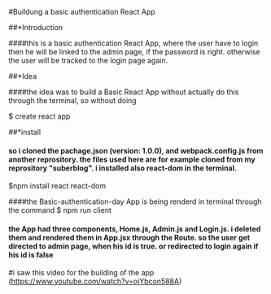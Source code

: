 #Buildung a basic authentication React App

##*Introduction


####this is a basic authentication React App, where the user have to login then he will be linked to the admin page, if the password is right. otherwise the user will be tracked to the login page again.

##*Idea

####the idea was to build a Basic React App without actually do this through the terminal, so without doing

$ create react app

##*install

#### so i cloned the pachage.json (version: 1.0.0), and webpack.config.js from another reprository. the files used here are for example cloned from my reprository "suberblog". i installed also react-dom in the terminal.

$npm install react react-dom

####the Basic-authentication-day App is being renderd in terminal through the command
$ npm run client

#### the App had three components, Home.js, Admin.js and Login.js. i deleted them and rendered them in App.jsx through the Route. so the user get directed to admin page, when his id is true. or redirected to login again if his id is false

#i saw this video for the building of the app
(https://www.youtube.com/watch?v=ojYbcon588A)
